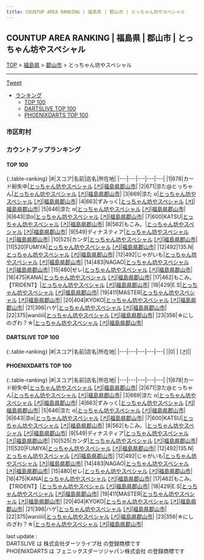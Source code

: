 ```yaml
---
title: COUNTUP AREA RANKING | 福島県 | 郡山市 | とっちゃん坊やスペシャル
---
```

## COUNTUP AREA RANKING | 福島県 | 郡山市 | とっちゃん坊やスペシャル

[TOP](/darts/rank/) > [福島県](/darts/rank/福島県/) > [郡山市](/darts/rank/福島県/郡山市/) > とっちゃん坊やスペシャル

___

<a href="https://twitter.com/share?ref_src=twsrc%5Etfw" data-text="COUNTUP AREA RANKING | 福島県郡山市とっちゃん坊やスペシャル" class="twitter-share-button" data-hashtags="DARTSLIVE,PHOENIXDARTS,darts,ダーツ" data-show-count="false">Tweet</a>

* [ランキング](#カウントアップランキング)
    * [TOP 100](#top-100)
    * [DARTSLIVE TOP 100](#dartslive-top-100)
    * [PHOENIXDARTS TOP 100](#phoenixdarts-top-100)

### 市区町村

<ul>

</ul>

### カウントアップランキング

#### TOP 100



{:.table-ranking}
|#|スコア|名前|店名|所在地|
|---|---|---|---|---|
|1|678|<span class="rank-name-pd">カード紛失中</span>|<a href="/darts/rank/shops/86218.html">とっちゃん坊やスペシャル</a> <a href="https://vs.phoenixdarts.com/jp/shop/shopDetailInfo/s_86218?s_seq=86218">[↗]</a>|<a href="/darts/rank/福島県/郡山市">福島県郡山市</a>|
|2|671|<span class="rank-name-pd">涼た@とっちゃん</span>|<a href="/darts/rank/shops/86218.html">とっちゃん坊やスペシャル</a> <a href="https://vs.phoenixdarts.com/jp/shop/shopDetailInfo/s_86218?s_seq=86218">[↗]</a>|<a href="/darts/rank/福島県/郡山市">福島県郡山市</a>|
|3|669|<span class="rank-name-pd">涼た α</span>|<a href="/darts/rank/shops/86218.html">とっちゃん坊やスペシャル</a> <a href="https://vs.phoenixdarts.com/jp/shop/shopDetailInfo/s_86218?s_seq=86218">[↗]</a>|<a href="/darts/rank/福島県/郡山市">福島県郡山市</a>|
|4|663|<span class="rank-name-pd">ずみっく</span>|<a href="/darts/rank/shops/86218.html">とっちゃん坊やスペシャル</a> <a href="https://vs.phoenixdarts.com/jp/shop/shopDetailInfo/s_86218?s_seq=86218">[↗]</a>|<a href="/darts/rank/福島県/郡山市">福島県郡山市</a>|
|5|646|<span class="rank-name-pd">涼た   α</span>|<a href="/darts/rank/shops/86218.html">とっちゃん坊やスペシャル</a> <a href="https://vs.phoenixdarts.com/jp/shop/shopDetailInfo/s_86218?s_seq=86218">[↗]</a>|<a href="/darts/rank/福島県/郡山市">福島県郡山市</a>|
|6|643|<span class="rank-name-pd">涼α</span>|<a href="/darts/rank/shops/86218.html">とっちゃん坊やスペシャル</a> <a href="https://vs.phoenixdarts.com/jp/shop/shopDetailInfo/s_86218?s_seq=86218">[↗]</a>|<a href="/darts/rank/福島県/郡山市">福島県郡山市</a>|
|7|600|<span class="rank-name-pd">KATSU</span>|<a href="/darts/rank/shops/86218.html">とっちゃん坊やスペシャル</a> <a href="https://vs.phoenixdarts.com/jp/shop/shopDetailInfo/s_86218?s_seq=86218">[↗]</a>|<a href="/darts/rank/福島県/郡山市">福島県郡山市</a>|
|8|562|<span class="rank-name-pd">もこみ。</span>|<a href="/darts/rank/shops/86218.html">とっちゃん坊やスペシャル</a> <a href="https://vs.phoenixdarts.com/jp/shop/shopDetailInfo/s_86218?s_seq=86218">[↗]</a>|<a href="/darts/rank/福島県/郡山市">福島県郡山市</a>|
|9|549|<span class="rank-name-pd">ディナスティア</span>|<a href="/darts/rank/shops/86218.html">とっちゃん坊やスペシャル</a> <a href="https://vs.phoenixdarts.com/jp/shop/shopDetailInfo/s_86218?s_seq=86218">[↗]</a>|<a href="/darts/rank/福島県/郡山市">福島県郡山市</a>|
|10|525|<span class="rank-name-pd">カンダ</span>|<a href="/darts/rank/shops/86218.html">とっちゃん坊やスペシャル</a> <a href="https://vs.phoenixdarts.com/jp/shop/shopDetailInfo/s_86218?s_seq=86218">[↗]</a>|<a href="/darts/rank/福島県/郡山市">福島県郡山市</a>|
|11|520|<span class="rank-name-pd">FUMIYA</span>|<a href="/darts/rank/shops/86218.html">とっちゃん坊やスペシャル</a> <a href="https://vs.phoenixdarts.com/jp/shop/shopDetailInfo/s_86218?s_seq=86218">[↗]</a>|<a href="/darts/rank/福島県/郡山市">福島県郡山市</a>|
|12|492|<span class="rank-name-pd">135.N</span>|<a href="/darts/rank/shops/86218.html">とっちゃん坊やスペシャル</a> <a href="https://vs.phoenixdarts.com/jp/shop/shopDetailInfo/s_86218?s_seq=86218">[↗]</a>|<a href="/darts/rank/福島県/郡山市">福島県郡山市</a>|
|12|492|<span class="rank-name-pd">じゃがいも</span>|<a href="/darts/rank/shops/86218.html">とっちゃん坊やスペシャル</a> <a href="https://vs.phoenixdarts.com/jp/shop/shopDetailInfo/s_86218?s_seq=86218">[↗]</a>|<a href="/darts/rank/福島県/郡山市">福島県郡山市</a>|
|14|483|<span class="rank-name-pd">NAGAO</span>|<a href="/darts/rank/shops/86218.html">とっちゃん坊やスペシャル</a> <a href="https://vs.phoenixdarts.com/jp/shop/shopDetailInfo/s_86218?s_seq=86218">[↗]</a>|<a href="/darts/rank/福島県/郡山市">福島県郡山市</a>|
|15|480|<span class="rank-name-pd">ゼレ</span>|<a href="/darts/rank/shops/86218.html">とっちゃん坊やスペシャル</a> <a href="https://vs.phoenixdarts.com/jp/shop/shopDetailInfo/s_86218?s_seq=86218">[↗]</a>|<a href="/darts/rank/福島県/郡山市">福島県郡山市</a>|
|16|475|<span class="rank-name-pd">KANA</span>|<a href="/darts/rank/shops/86218.html">とっちゃん坊やスペシャル</a> <a href="https://vs.phoenixdarts.com/jp/shop/shopDetailInfo/s_86218?s_seq=86218">[↗]</a>|<a href="/darts/rank/福島県/郡山市">福島県郡山市</a>|
|17|462|<span class="rank-name-pd">もこみ。【TRIDENT】</span>|<a href="/darts/rank/shops/86218.html">とっちゃん坊やスペシャル</a> <a href="https://vs.phoenixdarts.com/jp/shop/shopDetailInfo/s_86218?s_seq=86218">[↗]</a>|<a href="/darts/rank/福島県/郡山市">福島県郡山市</a>|
|18|429|<span class="rank-name-pd">E.S</span>|<a href="/darts/rank/shops/86218.html">とっちゃん坊やスペシャル</a> <a href="https://vs.phoenixdarts.com/jp/shop/shopDetailInfo/s_86218?s_seq=86218">[↗]</a>|<a href="/darts/rank/福島県/郡山市">福島県郡山市</a>|
|19|411|<span class="rank-name-pd">MASTER</span>|<a href="/darts/rank/shops/86218.html">とっちゃん坊やスペシャル</a> <a href="https://vs.phoenixdarts.com/jp/shop/shopDetailInfo/s_86218?s_seq=86218">[↗]</a>|<a href="/darts/rank/福島県/郡山市">福島県郡山市</a>|
|20|404|<span class="rank-name-pd">KYOKO</span>|<a href="/darts/rank/shops/86218.html">とっちゃん坊やスペシャル</a> <a href="https://vs.phoenixdarts.com/jp/shop/shopDetailInfo/s_86218?s_seq=86218">[↗]</a>|<a href="/darts/rank/福島県/郡山市">福島県郡山市</a>|
|21|396|<span class="rank-name-pd">ハゲ</span>|<a href="/darts/rank/shops/86218.html">とっちゃん坊やスペシャル</a> <a href="https://vs.phoenixdarts.com/jp/shop/shopDetailInfo/s_86218?s_seq=86218">[↗]</a>|<a href="/darts/rank/福島県/郡山市">福島県郡山市</a>|
|22|375|<span class="rank-name-pd">waniiiii</span>|<a href="/darts/rank/shops/86218.html">とっちゃん坊やスペシャル</a> <a href="https://vs.phoenixdarts.com/jp/shop/shopDetailInfo/s_86218?s_seq=86218">[↗]</a>|<a href="/darts/rank/福島県/郡山市">福島県郡山市</a>|
|23|356|<span class="rank-name-pd">☆にしのざわ？☆</span>|<a href="/darts/rank/shops/86218.html">とっちゃん坊やスペシャル</a> <a href="https://vs.phoenixdarts.com/jp/shop/shopDetailInfo/s_86218?s_seq=86218">[↗]</a>|<a href="/darts/rank/福島県/郡山市">福島県郡山市</a>|


#### DARTSLIVE TOP 100



{:.table-ranking}
|#|スコア|名前|店名|所在地|
|---|---|---|---|---|
||0|<span class="rank-name-dl"> </span>|<a href="/darts/rank/shops/.html"></a> <a href="">[↗]</a>|<a href="/darts/rank//"></a>|


#### PHOENIXDARTS TOP 100



{:.table-ranking}
|#|スコア|名前|店名|所在地|
|---|---|---|---|---|
|1|678|<span class="rank-name-pd">カード紛失中</span>|<a href="/darts/rank/shops/86218.html">とっちゃん坊やスペシャル</a> <a href="https://vs.phoenixdarts.com/jp/shop/shopDetailInfo/s_86218?s_seq=86218">[↗]</a>|<a href="/darts/rank/福島県/郡山市">福島県郡山市</a>|
|2|671|<span class="rank-name-pd">涼た@とっちゃん</span>|<a href="/darts/rank/shops/86218.html">とっちゃん坊やスペシャル</a> <a href="https://vs.phoenixdarts.com/jp/shop/shopDetailInfo/s_86218?s_seq=86218">[↗]</a>|<a href="/darts/rank/福島県/郡山市">福島県郡山市</a>|
|3|669|<span class="rank-name-pd">涼た α</span>|<a href="/darts/rank/shops/86218.html">とっちゃん坊やスペシャル</a> <a href="https://vs.phoenixdarts.com/jp/shop/shopDetailInfo/s_86218?s_seq=86218">[↗]</a>|<a href="/darts/rank/福島県/郡山市">福島県郡山市</a>|
|4|663|<span class="rank-name-pd">ずみっく</span>|<a href="/darts/rank/shops/86218.html">とっちゃん坊やスペシャル</a> <a href="https://vs.phoenixdarts.com/jp/shop/shopDetailInfo/s_86218?s_seq=86218">[↗]</a>|<a href="/darts/rank/福島県/郡山市">福島県郡山市</a>|
|5|646|<span class="rank-name-pd">涼た   α</span>|<a href="/darts/rank/shops/86218.html">とっちゃん坊やスペシャル</a> <a href="https://vs.phoenixdarts.com/jp/shop/shopDetailInfo/s_86218?s_seq=86218">[↗]</a>|<a href="/darts/rank/福島県/郡山市">福島県郡山市</a>|
|6|643|<span class="rank-name-pd">涼α</span>|<a href="/darts/rank/shops/86218.html">とっちゃん坊やスペシャル</a> <a href="https://vs.phoenixdarts.com/jp/shop/shopDetailInfo/s_86218?s_seq=86218">[↗]</a>|<a href="/darts/rank/福島県/郡山市">福島県郡山市</a>|
|7|600|<span class="rank-name-pd">KATSU</span>|<a href="/darts/rank/shops/86218.html">とっちゃん坊やスペシャル</a> <a href="https://vs.phoenixdarts.com/jp/shop/shopDetailInfo/s_86218?s_seq=86218">[↗]</a>|<a href="/darts/rank/福島県/郡山市">福島県郡山市</a>|
|8|562|<span class="rank-name-pd">もこみ。</span>|<a href="/darts/rank/shops/86218.html">とっちゃん坊やスペシャル</a> <a href="https://vs.phoenixdarts.com/jp/shop/shopDetailInfo/s_86218?s_seq=86218">[↗]</a>|<a href="/darts/rank/福島県/郡山市">福島県郡山市</a>|
|9|549|<span class="rank-name-pd">ディナスティア</span>|<a href="/darts/rank/shops/86218.html">とっちゃん坊やスペシャル</a> <a href="https://vs.phoenixdarts.com/jp/shop/shopDetailInfo/s_86218?s_seq=86218">[↗]</a>|<a href="/darts/rank/福島県/郡山市">福島県郡山市</a>|
|10|525|<span class="rank-name-pd">カンダ</span>|<a href="/darts/rank/shops/86218.html">とっちゃん坊やスペシャル</a> <a href="https://vs.phoenixdarts.com/jp/shop/shopDetailInfo/s_86218?s_seq=86218">[↗]</a>|<a href="/darts/rank/福島県/郡山市">福島県郡山市</a>|
|11|520|<span class="rank-name-pd">FUMIYA</span>|<a href="/darts/rank/shops/86218.html">とっちゃん坊やスペシャル</a> <a href="https://vs.phoenixdarts.com/jp/shop/shopDetailInfo/s_86218?s_seq=86218">[↗]</a>|<a href="/darts/rank/福島県/郡山市">福島県郡山市</a>|
|12|492|<span class="rank-name-pd">135.N</span>|<a href="/darts/rank/shops/86218.html">とっちゃん坊やスペシャル</a> <a href="https://vs.phoenixdarts.com/jp/shop/shopDetailInfo/s_86218?s_seq=86218">[↗]</a>|<a href="/darts/rank/福島県/郡山市">福島県郡山市</a>|
|12|492|<span class="rank-name-pd">じゃがいも</span>|<a href="/darts/rank/shops/86218.html">とっちゃん坊やスペシャル</a> <a href="https://vs.phoenixdarts.com/jp/shop/shopDetailInfo/s_86218?s_seq=86218">[↗]</a>|<a href="/darts/rank/福島県/郡山市">福島県郡山市</a>|
|14|483|<span class="rank-name-pd">NAGAO</span>|<a href="/darts/rank/shops/86218.html">とっちゃん坊やスペシャル</a> <a href="https://vs.phoenixdarts.com/jp/shop/shopDetailInfo/s_86218?s_seq=86218">[↗]</a>|<a href="/darts/rank/福島県/郡山市">福島県郡山市</a>|
|15|480|<span class="rank-name-pd">ゼレ</span>|<a href="/darts/rank/shops/86218.html">とっちゃん坊やスペシャル</a> <a href="https://vs.phoenixdarts.com/jp/shop/shopDetailInfo/s_86218?s_seq=86218">[↗]</a>|<a href="/darts/rank/福島県/郡山市">福島県郡山市</a>|
|16|475|<span class="rank-name-pd">KANA</span>|<a href="/darts/rank/shops/86218.html">とっちゃん坊やスペシャル</a> <a href="https://vs.phoenixdarts.com/jp/shop/shopDetailInfo/s_86218?s_seq=86218">[↗]</a>|<a href="/darts/rank/福島県/郡山市">福島県郡山市</a>|
|17|462|<span class="rank-name-pd">もこみ。【TRIDENT】</span>|<a href="/darts/rank/shops/86218.html">とっちゃん坊やスペシャル</a> <a href="https://vs.phoenixdarts.com/jp/shop/shopDetailInfo/s_86218?s_seq=86218">[↗]</a>|<a href="/darts/rank/福島県/郡山市">福島県郡山市</a>|
|18|429|<span class="rank-name-pd">E.S</span>|<a href="/darts/rank/shops/86218.html">とっちゃん坊やスペシャル</a> <a href="https://vs.phoenixdarts.com/jp/shop/shopDetailInfo/s_86218?s_seq=86218">[↗]</a>|<a href="/darts/rank/福島県/郡山市">福島県郡山市</a>|
|19|411|<span class="rank-name-pd">MASTER</span>|<a href="/darts/rank/shops/86218.html">とっちゃん坊やスペシャル</a> <a href="https://vs.phoenixdarts.com/jp/shop/shopDetailInfo/s_86218?s_seq=86218">[↗]</a>|<a href="/darts/rank/福島県/郡山市">福島県郡山市</a>|
|20|404|<span class="rank-name-pd">KYOKO</span>|<a href="/darts/rank/shops/86218.html">とっちゃん坊やスペシャル</a> <a href="https://vs.phoenixdarts.com/jp/shop/shopDetailInfo/s_86218?s_seq=86218">[↗]</a>|<a href="/darts/rank/福島県/郡山市">福島県郡山市</a>|
|21|396|<span class="rank-name-pd">ハゲ</span>|<a href="/darts/rank/shops/86218.html">とっちゃん坊やスペシャル</a> <a href="https://vs.phoenixdarts.com/jp/shop/shopDetailInfo/s_86218?s_seq=86218">[↗]</a>|<a href="/darts/rank/福島県/郡山市">福島県郡山市</a>|
|22|375|<span class="rank-name-pd">waniiiii</span>|<a href="/darts/rank/shops/86218.html">とっちゃん坊やスペシャル</a> <a href="https://vs.phoenixdarts.com/jp/shop/shopDetailInfo/s_86218?s_seq=86218">[↗]</a>|<a href="/darts/rank/福島県/郡山市">福島県郡山市</a>|
|23|356|<span class="rank-name-pd">☆にしのざわ？☆</span>|<a href="/darts/rank/shops/86218.html">とっちゃん坊やスペシャル</a> <a href="https://vs.phoenixdarts.com/jp/shop/shopDetailInfo/s_86218?s_seq=86218">[↗]</a>|<a href="/darts/rank/福島県/郡山市">福島県郡山市</a>|


<div class="footer border-top border-gray-light mt-5 pt-3 text-right text-gray">
    last update : <span style="font-weight: italic" id="foot_last_modified"></span><br />
    DARTSLIVE は 株式会社ダーツライブ社 の登録商標です<br />
    PHOENIXDARTS は フェニックスダーツジャパン株式会社 の登録商標です<br />
</div>

<script src="https://cdnjs.cloudflare.com/ajax/libs/jquery.tablesorter/2.31.3/js/jquery.tablesorter.min.js" integrity="sha512-qzgd5cYSZcosqpzpn7zF2ZId8f/8CHmFKZ8j7mU4OUXTNRd5g+ZHBPsgKEwoqxCtdQvExE5LprwwPAgoicguNg==" crossorigin="anonymous" referrerpolicy="no-referrer"></script>
<link rel="stylesheet" href="https://cdnjs.cloudflare.com/ajax/libs/jquery.tablesorter/2.31.3/css/theme.default.min.css" integrity="sha512-wghhOJkjQX0Lh3NSWvNKeZ0ZpNn+SPVXX1Qyc9OCaogADktxrBiBdKGDoqVUOyhStvMBmJQ8ZdMHiR3wuEq8+w==" crossorigin="anonymous" referrerpolicy="no-referrer" />
<script>
$(function() {
    $(".table-ranking").tablesorter({sortList:[[0, 0]]});
    $("#foot_last_modified").text(formatDate(new Date(document.lastModified), 'yyyy-MM-dd HH:mm:ss'));
});
</script>

<script async src="https://platform.twitter.com/widgets.js" charset="utf-8"></script>